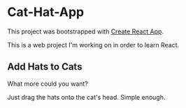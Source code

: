 # Cat-Hat-App

This project was bootstrapped with [Create React App](https://github.com/facebook/create-react-app).

This is a web project I'm working on in order to learn React.

## Add Hats to Cats

What more could you want?

Just drag the hats onto the cat's head. Simple enough.